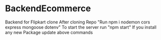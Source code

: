 # BackendEcommerce
Backend for Flipkart clone
After cloning Repo "Run npm i nodemon cors express mongoose dotenv"
To start the server run "npm start"
If you install any new Package update above commands
